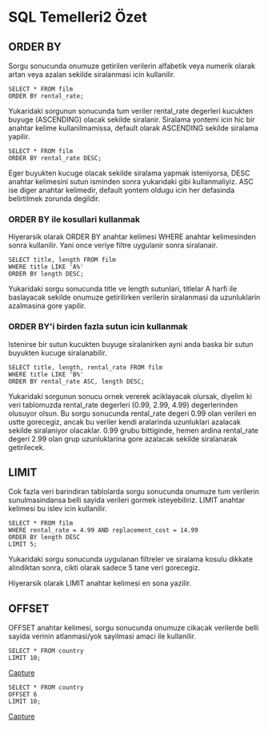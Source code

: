 # SQL Temelleri2 Özet

## ORDER BY

Sorgu sonucunda onumuze getirilen verilerin alfabetik veya numerik olarak artan veya azalan sekilde siralanmasi icin kullanilir.

```
SELECT * FROM film
ORDER BY rental_rate;
```

Yukaridaki sorgunun sonucunda tum veriler rental_rate degerleri kucukten buyuge (ASCENDING) olacak sekilde siralanir. Siralama yontemi icin hic bir anahtar kelime kullanilmamissa, default olarak ASCENDING sekilde siralama yapilir.

```
SELECT * FROM film
ORDER BY rental_rate DESC;
```

Eger buyukten kucuge olacak sekilde siralama yapmak isteniyorsa, DESC anahtar kelimesini sutun isminden sonra yukaridaki gibi kullanmaliyiz. ASC ise diger anahtar kelimedir, default yontem oldugu icin her defasinda belirtilmek zorunda degildir.

### ORDER BY ile kosullari kullanmak

Hiyerarsik olarak ORDER BY anahtar kelimesi WHERE anahtar kelimesinden sonra kullanilir. Yani once veriye filtre uygulanir sonra siralanair.

```
SELECT title, length FROM film
WHERE title LIKE 'A%'
ORDER BY length DESC;
```

Yukaridaki sorgu sonucunda title ve length sutunlari, titlelar A harfi ile baslayacak sekilde onumuze getirilirken verilerin siralanmasi da uzunluklarin azalmasina gore yapilir.

### ORDER BY'i birden fazla sutun icin kullanmak

Istenirse bir sutun kucukten buyuge siralanirken ayni anda baska bir sutun buyukten kucuge siralanabilir.

```
SELECT title, length, rental_rate FROM film
WHERE title LIKE 'B%'
ORDER BY rental_rate ASC, length DESC;
```

Yukaridaki sorgunun sonucu ornek vererek aciklayacak olursak, diyelim ki veri tablomuzda rental_rate degerleri (0.99, 2.99, 4.99) degerlerinden olusuyor olsun. Bu sorgu sonucunda rental_rate degeri 0.99 olan verileri en ustte gorecegiz, ancak bu veriler kendi aralarinda uzunluklari azalacak sekilde siralaniyor olacaklar. 0.99 grubu bittiginde, hemen ardina rental_rate degeri 2.99 olan grup uzunluklarina gore azalacak sekilde siralanarak getirilecek.

## LIMIT

Cok fazla veri barindiran tablolarda sorgu sonucunda onumuze tum verilerin sunulmasindansa belli sayida verileri gormek isteyebiliriz. LIMIT anahtar kelimesi bu islev icin kullanilir.

```
SELECT * FROM film
WHERE rental_rate = 4.99 AND replacement_cost = 14.99
ORDER BY length DESC
LIMIT 5;
```

Yukaridaki sorgu sonucunda uygulanan filtreler ve siralama kosulu dikkate alindiktan sonra, cikti olarak sadece 5 tane veri gorecegiz.

Hiyerarsik olarak LIMIT anahtar kelimesi en sona yazilir.

## OFFSET

OFFSET anahtar kelimesi, sorgu sonucunda onumuze cikacak verilerde belli sayida verinin atlanmasi/yok sayilmasi amaci ile kullanilir.

```
SELECT * FROM country
LIMIT 10;
```
[Capture](SQLOdev\offset1.png)

```
SELECT * FROM country
OFFSET 6
LIMIT 10;
```
[Capture](SQLOdev\offset2.png)